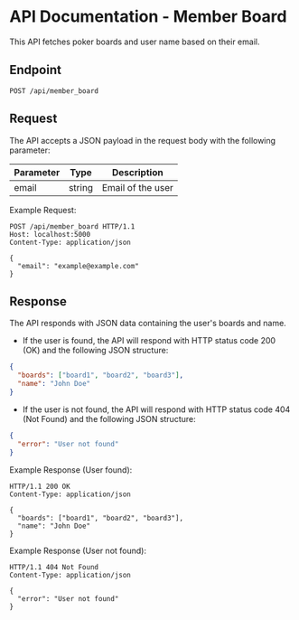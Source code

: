 # API Documentation - Member Board

This API fetches poker boards and user name  based on their email.

## Endpoint

```
POST /api/member_board
```

## Request

The API accepts a JSON payload in the request body with the following parameter:

| Parameter | Type   | Description            |
|-----------|--------|------------------------|
| email     | string | Email of the user      |

Example Request:

```http
POST /api/member_board HTTP/1.1
Host: localhost:5000
Content-Type: application/json

{
  "email": "example@example.com"
}
```

## Response

The API responds with JSON data containing the user's boards and name.

- If the user is found, the API will respond with HTTP status code 200 (OK) and the following JSON structure:

```json
{
  "boards": ["board1", "board2", "board3"],
  "name": "John Doe"
}
```

- If the user is not found, the API will respond with HTTP status code 404 (Not Found) and the following JSON structure:

```json
{
  "error": "User not found"
}
```

Example Response (User found):

```http
HTTP/1.1 200 OK
Content-Type: application/json

{
  "boards": ["board1", "board2", "board3"],
  "name": "John Doe"
}
```

Example Response (User not found):

```http
HTTP/1.1 404 Not Found
Content-Type: application/json

{
  "error": "User not found"
}
```


